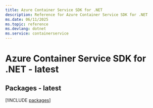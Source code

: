 ```yaml
---
title: Azure Container Service SDK for .NET
description: Reference for Azure Container Service SDK for .NET
ms.date: 06/11/2025
ms.topic: reference
ms.devlang: dotnet
ms.service: containerservice
---
```

# Azure Container Service SDK for .NET - latest
## Packages - latest
[!INCLUDE [packages](container-service-index.md)]